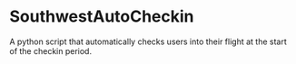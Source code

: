 # SouthwestAutoCheckin
A python script that automatically checks users into their flight at the start of the checkin period.
